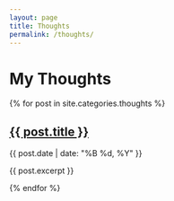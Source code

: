 ```yaml
---
layout: page
title: Thoughts
permalink: /thoughts/
---
```


# My Thoughts

{% for post in site.categories.thoughts %}
<article class="post-card">
  <h2><a href="{{ post.url | relative_url }}">{{ post.title }}</a></h2>
  <p class="post-meta">{{ post.date | date: "%B %d, %Y" }}</p>
  <p>{{ post.excerpt }}</p>
</article>
{% endfor %} 